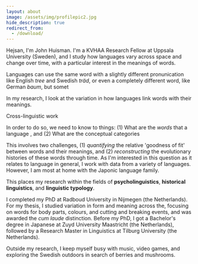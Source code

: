 ```yaml
---
layout: about
image: /assets/img/profilepic2.jpg
hide_description: true
redirect_from:
  - /download/
---
```


<!--author-->

Hejsan, I'm John Huisman. I'm a KVHAA Research Fellow at Uppsala University (Sweden), and I study how languages vary across space and change over time, with a particular interest in the meanings of words.

Languages can use the same word with a slightly different pronunication like English *tree* and Swedish *träd*, or even a completely different word, like German *baum*, but somet  

In my research, I look at the variation in how languages link words with their meanings.

Cross-linguistic work 

In order to do so, we need to know to things: (1) What are the *words* that a language , and (2) What are the conceptual categories 

This involves two challenges, (1) *quantifying* the relative 'goodness of fit' between words and their meanings, and (2) *reconstructing* the evolutionary histories of these words through time. As I'm interested in this question as it relates to language in general, I work with data from a variety of languages. However, I am most at home with the Japonic language family.

This places my research within the fields of **psycholinguistics**, **historical linguistics**, and **linguistic typology**.

I completed my PhD at Radboud University in Nijmegen (the Netherlands). For my thesis, I studied variation in form and meaning across the, focusing on words for body parts, colours, and cutting and breaking events, and was awarded the *cum laude* distinction. Before my PhD, I got a Bachelor's degree in Japanese at Zuyd University Maastricht (the Netherlands), followed by a Research Master in Linguistics at Tilburg University (the Netherlands).

Outside my research, I keep myself busy with music, video games, and exploring the Swedish outdoors in search of berries and mushrooms.
